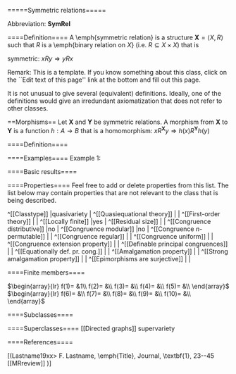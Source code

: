=====Symmetric relations=====

Abbreviation: **SymRel**

====Definition====
A \emph{symmetric relation} is a structure $\mathbf{X}=\langle X,R\rangle$ such that $R$ is a \emph{binary relation on $X$} 
(i.e. $R\subseteq X\times X$) that
is

symmetric:  $xRy\Longrightarrow yRx$

Remark: This is a template.
If you know something about this class, click on the ``Edit text of this page'' link at the bottom and fill out this page.

It is not unusual to give several (equivalent) definitions. Ideally, one of the definitions would give an irredundant axiomatization that does not refer to other classes.

==Morphisms==
Let $\mathbf{X}$ and $\mathbf{Y}$ be symmetric relations. A morphism from $\mathbf{X}$ to $\mathbf{Y}$ is a function $h:A\rightarrow B$ that is a homomorphism: 
$xR^{\mathbf X} y\Longrightarrow h(x)R^{\mathbf Y}h(y)$

====Definition====

====Examples====
Example 1: 

====Basic results====


====Properties====
Feel free to add or delete properties from this list. The list below may contain properties that are not relevant to the class that is being described.

^[[Classtype]]                        |quasivariety  |
^[[Quasiequational theory]]           | |
^[[First-order theory]]               | |
^[[Locally finite]]                   |yes |
^[[Residual size]]                    | |
^[[Congruence distributive]]          |no |
^[[Congruence modular]]               |no |
^[[Congruence $n$-permutable]]        | |
^[[Congruence regular]]               | |
^[[Congruence uniform]]               | |
^[[Congruence extension property]]    | |
^[[Definable principal congruences]]  | |
^[[Equationally def. pr. cong.]]      | |
^[[Amalgamation property]]            | |
^[[Strong amalgamation property]]     | |
^[[Epimorphisms are surjective]]      | |

====Finite members====

$\begin{array}{lr}
  f(1)= &1\\
  f(2)= &\\
  f(3)= &\\
  f(4)= &\\
  f(5)= &\\
\end{array}$     
$\begin{array}{lr}
  f(6)= &\\
  f(7)= &\\
  f(8)= &\\
  f(9)= &\\
  f(10)= &\\
\end{array}$


====Subclasses====

====Superclasses====
  [[Directed graphs]] supervariety


====References====

[(Lastname19xx>
F. Lastname, \emph{Title}, Journal, \textbf{1}, 23--45 [[MRreview]] 
)]